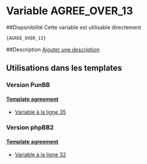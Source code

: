 # Variable AGREE_OVER_13

##Disponibilité
Cette variable est utilisable directement

```html
{AGREE_OVER_13}
```

##Description
[Ajouter une description](https://fa-tvars.appspot.com/var/AGREE_OVER_13)

## Utilisations dans les templates

### Version PunBB

#### [Template agreement](punbb/agreement.md#readme)
* [Variable &agrave; la ligne 35](../punbb/agreement.tpl#L35)

### Version phpBB2

#### [Template agreement](subsilver/agreement.md#readme)
* [Variable &agrave; la ligne 32](../subsilver/agreement.tpl#L32)